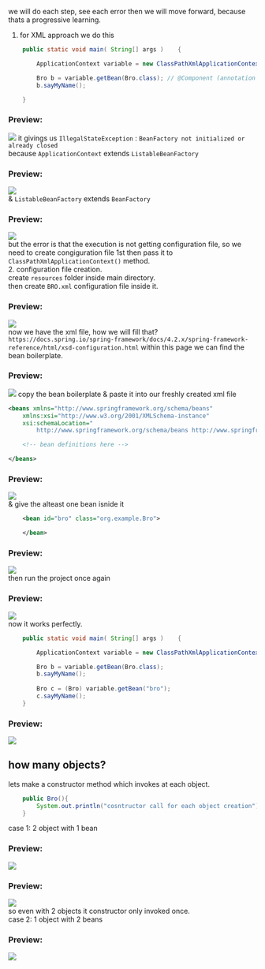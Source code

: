 we will do each step, see each error then we will move forward, because thats a progressive learning.  
1. for XML approach we do this  
```java
    public static void main( String[] args )    {

        ApplicationContext variable = new ClassPathXmlApplicationContext();

        Bro b = variable.getBean(Bro.class); // @Component (annotation of Bro class)
        b.sayMyName();

    }
```  
### Preview:  
![](./Images/014.png) 
it givings us `IllegalStateException` : `BeanFactory not initialized or already closed`  
because `ApplicationContext` extends `ListableBeanFactory`  
### Preview:  
![](./Images/015.png)  
& `ListableBeanFactory` extends `BeanFactory`  
### Preview:  
![](./Images/016.png)  
but the error is that the execution is not getting configuration file, so we need to create congiguration file 1st then pass it to `ClassPathXmlApplicationContext()` method.  
2. configuration file creation.  
create `resources` folder inside main directory.  
then create `BRO.xml` configuration file inside it.  
### Preview:  
![](./Images/017.png)  
now we have the xml file, how we will fill that?  
`https://docs.spring.io/spring-framework/docs/4.2.x/spring-framework-reference/html/xsd-configuration.html`
within this page we can find the bean boilerplate.  
### Preview:  
![](./Images/018.png)
copy the bean boilerplate & paste it into our freshly created xml file  
```xml
<beans xmlns="http://www.springframework.org/schema/beans"
    xmlns:xsi="http://www.w3.org/2001/XMLSchema-instance"
    xsi:schemaLocation="
        http://www.springframework.org/schema/beans http://www.springframework.org/schema/beans/spring-beans.xsd">

    <!-- bean definitions here -->

</beans>
```    
### Preview:  
![](./Images/019.png)  
& give the alteast one bean isnide it  
```xml
    <bean id="bro" class="org.example.Bro">

    </bean>
```  
### Preview:  
![](./Images/020.png)  
then run the project once again  
### Preview:  
![](./Images/021.png)  
now it works perfectly.  
```java
    public static void main( String[] args )    {

        ApplicationContext variable = new ClassPathXmlApplicationContext("bro.xml");

        Bro b = variable.getBean(Bro.class);
        b.sayMyName();
        
        Bro c = (Bro) variable.getBean("bro");
        c.sayMyName();
    }
```  
### Preview:  
![](./Images/023.png)  

## how many objects?  
lets make a constructor method which invokes at each object.  
```java
    public Bro(){
        System.out.println("cosntructor call for each object creation");
    }
```  
case 1: 2 object with 1 bean
### Preview:  
![](./Images/024.png)  
### Preview:  
![](./Images/025.png)  
so even with 2 objects it constructor only invoked once.  
case 2: 1 object with 2 beans
### Preview:  
![](./Images/026.png)  
